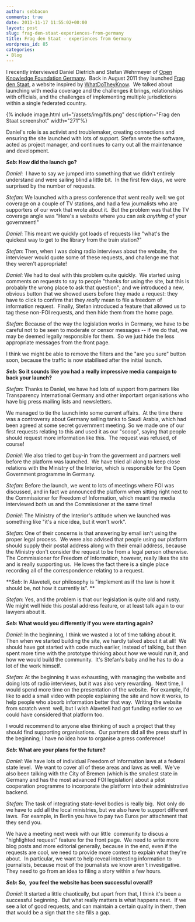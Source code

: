 ```yaml
---
author: sebbacon
comments: true
date: 2011-11-17 11:55:02+00:00
layout: post
slug: frag-den-staat-experiences-from-germany
title: Frag den Staat - experiences from Germany
wordpress_id: 85
categories:
- Blog
---
```


I recently interviewed Daniel Dietrich and Stefan Wehrmeyer of [Open Knowledge Foundation Germany](http://okfn.de).  Back in August 2011 they launched [Frag den Staat](https://fragdenstaat.de/), a website inspired by [WhatDoTheyKnow](http://www.whatdotheyknow.com/).  We talked about launching with media coverage and the challenges it brings, relationships with officials, and the challenges of implementing multiple jurisdictions within a single federated country.

{% include image.html url="/assets/img/fds.png" description="Frag den Staat screenshot" width="271"%}

Daniel's role is as activist and troublemaker, creating connections and ensuring the site launched with lots of support. Stefan wrote the software, acted as project manager, and continues to carry out all the maintenance and development.

**_Seb_: How did the launch go?**

_Daniel_:  I have to say we jumped into something that we didn't entirely understand and were sailing blind a little bit.  In the first few days, we were surprised by the number of requests.

_Stefan_: We launched with a press conference that went really well: we got coverage on a couple of TV stations, and had a few journalists who are supporters of our work that wrote about it.  But the problem was that the TV coverage angle was "Here's a website where you can ask _anything_ of your government!"

_Daniel_: This meant we quickly got loads of requests like "what's the quickest way to get to the library from the train station?"

_Stefan_: Then, when I was doing radio interviews about the website, the interviewer would quote some of these requests, and challenge me that they weren't appropriate!

_Daniel_: We had to deal with this problem quite quickly.  We started using comments on requests to say to people "thanks for using the site, but this is probably the wrong place to ask that question"; and we introduced a new, obvious button that we showed users before they made a request: they have to click to confirm that they _really_ mean to file a freedom of information request.  Finally, Stefan introduced a feature that allowed us to tag these non-FOI requests, and then hide them from the home page.

_Stefan_: Because of the way the legislation works in Germany, we have to be careful not to be seen to moderate or censor messages -- if we do that, we may be deemed legally responsible for them.  So we just hide the less appropriate messages from the front page.

I think we might be able to remove the filters and the "are you sure" button soon, because the traffic is now stabilised after the initial launch.

**_Seb_: So it sounds like you had a really impressive media campaign to back your launch?**

_Stefan_: Thanks to Daniel, we have had lots of support from partners like Transparency International Germany and other important organisations who have big press mailing lists and newsletters.

We managed to tie the launch into some current affairs.  At the time there was a controversy about Germany selling tanks to Saudi Arabia, which had been agreed at some secret government meeting. So we made one of our first requests relating to this and used it as our "scoop", saying that people should request more information like this.  The request was refused, of course!

_Daniel_: We also tried to get buy-in from the goverment and partners well before the platform was launched.  We have tried all along to keep close relations with the Ministry of the Interior, which is responsible for the Open Government programme in Germany.

_Stefan_: Before the launch, we went to lots of meetings where FOI was discussed, and in fact we announced the platform when sitting right next to the Commissioner for Freedom of Information, which meant the media interviewed both us and the Commissioner at the same time!

_Daniel_: The Ministry of the Interior's attitude when we launched was something like "it's a nice idea, but it won't work".

_Stefan_: One of their concerns is that answering by email isn't using the proper legal process.  We were also advised that people using our platform should supply their postal address along with their email address, because the Ministry don't consider the request to be from a legal person otherwise.  The Commissioner for Freedom of Information, however, really likes the site and is really supporting us.  He loves the fact there is a single place recording all of the correspondence relating to a request.

**_Seb_: In Alaveteli, our philosophy is "implement as if the law is how it should be, not how it currently is". **

_Stefan_: Yes, and the problem is that our legislation is quite old and rusty.  We might well hide this postal address feature, or at least talk again to our lawyers about it.

**_Seb_: What would you differently if you were starting again?**

_Daniel_: In the beginning, I think we wasted a lot of time talking about it.  Then when we started building the site, we hardly talked about it at all!  We should have got started with code much earlier, instead of talking, but then spent more time with the prototype thinking about how we would run it, and how we would build the community.  It's Stefan's baby and he has to do a lot of the work himself.

_Stefan_: At the beginning it was exhausting, with managing the website and doing lots of radio interviews, but it was also very rewarding.  Next time, I would spend more time on the presentation of the website.  For example, I'd like to add a small video with people explaining the site and how it works, to help people who absorb information better that way.  Writing the website from scratch went  well, but I wish Alaveteli had got funding earlier so we could have considered that platform too.

I would recommend to anyone else thinking of such a project that they should find supporting organisations.  Our partners did all the press stuff in the beginning; I have no idea how to organise a press conference!

**_Seb_: What are your plans for the future?**

_Daniel_: We have lots of individual Freedom of Information laws at a federal state level.  We want to cover all of these areas and laws as well.  We've also been talking with the City of Bremen (which is the smallest state in Germany and has the most advanced FOI legislation) about a pilot cooperation programme to incorporate the platform into their administrative backend.

_Stefan_: The task of integrating state-level bodies is really big.  Not only do we have to add all the local ministries, but we also have to support different laws.  For example, in Berlin you have to pay two Euros per attachment that they send you.

We have a meeting next week with our little  community  to discus a "highlighted request" feature for the front  page.  We need to write more blog posts and more editorial generally,  because in the end, even if the requests are cool, we need to provide  more context to explain what they're about.  In particular, we want to  help reveal interesting information to journalists, because most of the  journalists we know aren't investigative. They need to go from an idea to  filing a story within a few hours.

**_Seb_: So,  you feel the website has been successful overall?**

_Daniel_: It started a little chaotically, but apart from that, I think it's been a successful beginning.  But what really matters is what happens next.  If we see a lot of good requests, and can maintain a certain quality in them, then that would be a sign that the site fills a gap.


